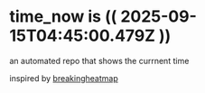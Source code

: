 # time_now is (( 2025-09-15T04:45:00.479Z ))

an automated repo that shows the currnent time

inspired by [breakingheatmap](https://github.com/breakingheatmap/breakingheatmap)